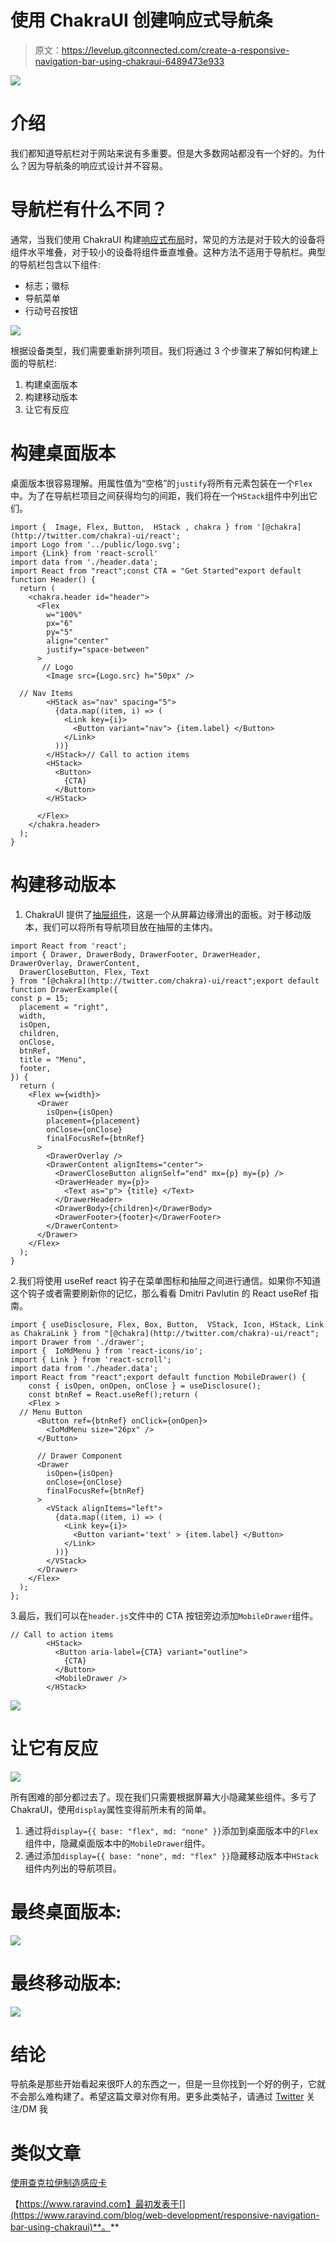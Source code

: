 # 使用 ChakraUI 创建响应式导航条

> 原文：<https://levelup.gitconnected.com/create-a-responsive-navigation-bar-using-chakraui-6489473e933>

![](img/36ffd6af00873f76cc7c656d977865c1.png)

# 介绍

我们都知道导航栏对于网站来说有多重要。但是大多数网站都没有一个好的。为什么？因为导航条的响应式设计并不容易。

# 导航栏有什么不同？

通常，当我们使用 ChakraUI 构建[响应式布局](https://chakra-ui.com/docs/layout/stack#responsive-direction)时，常见的方法是对于较大的设备将组件水平堆叠，对于较小的设备将组件垂直堆叠。这种方法不适用于导航栏。典型的导航栏包含以下组件:

*   标志；徽标
*   导航菜单
*   行动号召按钮

![](img/0b8b16eff6123c1e90674f447f5bf3d9.png)

根据设备类型，我们需要重新排列项目。我们将通过 3 个步骤来了解如何构建上面的导航栏:

1.  构建桌面版本
2.  构建移动版本
3.  让它有反应

# 构建桌面版本

桌面版本很容易理解。用属性值为“空格”的`justify`将所有元素包装在一个`Flex`中。为了在导航栏项目之间获得均匀的间距，我们将在一个`HStack`组件中列出它们。

```
import {  Image, Flex, Button,  HStack , chakra } from '[@chakra](http://twitter.com/chakra)-ui/react';
import Logo from '../public/logo.svg';
import {Link} from 'react-scroll'
import data from './header.data';
import React from "react";const CTA = "Get Started"export default function Header() {
  return (
    <chakra.header id="header">
      <Flex
        w="100%"
        px="6"
        py="5"
        align="center"
        justify="space-between"
      >
       // Logo
        <Image src={Logo.src} h="50px" />

  // Nav Items
        <HStack as="nav" spacing="5">
          {data.map((item, i) => (
            <Link key={i}>
              <Button variant="nav"> {item.label} </Button>
            </Link>
          ))}
        </HStack>// Call to action items
        <HStack>
          <Button>
            {CTA}
          </Button>
        </HStack>

      </Flex>
    </chakra.header>
  );
}
```

# 构建移动版本

1.  ChakraUI 提供了[抽屉组件](https://chakra-ui.com/docs/overlay/drawer)，这是一个从屏幕边缘滑出的面板。对于移动版本，我们可以将所有导航项目放在抽屉的主体内。

```
import React from 'react';
import { Drawer, DrawerBody, DrawerFooter, DrawerHeader, DrawerOverlay, DrawerContent,
  DrawerCloseButton, Flex, Text
} from "[@chakra](http://twitter.com/chakra)-ui/react";export default function DrawerExample({
const p = 15;
  placement = "right",
  width,
  isOpen,
  children,
  onClose,
  btnRef,
  title = "Menu",
  footer,
}) {
  return (
    <Flex w={width}>
      <Drawer
        isOpen={isOpen}
        placement={placement}
        onClose={onClose}
        finalFocusRef={btnRef}
      >
        <DrawerOverlay />
        <DrawerContent alignItems="center">
          <DrawerCloseButton alignSelf="end" mx={p} my={p} />
          <DrawerHeader my={p}>
            <Text as="p"> {title} </Text>
          </DrawerHeader>
          <DrawerBody>{children}</DrawerBody>
          <DrawerFooter>{footer}</DrawerFooter>
        </DrawerContent>
      </Drawer>
    </Flex>
  );
}
```

2.我们将使用 useRef react 钩子在菜单图标和抽屉之间进行通信。如果你不知道这个钩子或者需要刷新你的记忆，那么看看 Dmitri Pavlutin 的 React useRef 指南。

```
import { useDisclosure, Flex, Box, Button,  VStack, Icon, HStack, Link as ChakraLink } from "[@chakra](http://twitter.com/chakra)-ui/react";
import Drawer from './drawer';
import {  IoMdMenu } from 'react-icons/io';
import { Link } from 'react-scroll';
import data from './header.data';
import React from "react";export default function MobileDrawer() {
    const { isOpen, onOpen, onClose } = useDisclosure();
    const btnRef = React.useRef();return (
    <Flex >
  // Menu Button
      <Button ref={btnRef} onClick={onOpen}>
        <IoMdMenu size="26px" />
      </Button>

      // Drawer Component
      <Drawer
        isOpen={isOpen}
        onClose={onClose}
        finalFocusRef={btnRef}
      >
        <VStack alignItems="left">
          {data.map((item, i) => (
            <Link key={i}>
              <Button variant='text' > {item.label} </Button>
            </Link>
          ))}
        </VStack>
      </Drawer>
    </Flex>
  );
};
```

3.最后，我们可以在`header.js`文件中的 CTA 按钮旁边添加`MobileDrawer`组件。

```
// Call to action items
        <HStack>
          <Button aria-label={CTA} variant="outline">
            {CTA}
          </Button>
          <MobileDrawer />
        </HStack>
```

![](img/cf4a1a65bbfe3ca68d170aba1d311bbf.png)

# 让它有反应

![](img/727ecb2a367da240978045f72b99bc0e.png)

所有困难的部分都过去了。现在我们只需要根据屏幕大小隐藏某些组件。多亏了 ChakraUI，使用`display`属性变得前所未有的简单。

1.  通过将`display={{ base: "flex", md: "none" }}`添加到桌面版本中的`Flex`组件中，隐藏桌面版本中的`MobileDrawer`组件。
2.  通过添加`display={{ base: "none", md: "flex" }}`隐藏移动版本中`HStack`组件内列出的导航项目。

# 最终桌面版本:

![](img/f89b1598349012c20458794da51fceec.png)

# 最终移动版本:

![](img/224794033793a1f287d88fbcc624b07d.png)

# 结论

导航条是那些开始看起来很吓人的东西之一，但是一旦你找到一个好的例子，它就不会那么难构建了。希望这篇文章对你有用。更多此类帖子，请通过 [Twitter](https://twitter.com/6aravind) 关注/DM 我

# 类似文章

[使用查克拉伊制造感应卡](https://www.raravind.com/blog/web-development/create-responsive-cards)

【https://www.raravind.com】最初发表于[](https://www.raravind.com/blog/web-development/responsive-navigation-bar-using-chakraui)**。**